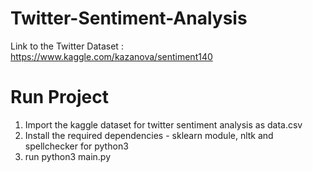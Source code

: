 # Twitter-Sentiment-Analysis

Link to the Twitter Dataset :  https://www.kaggle.com/kazanova/sentiment140

# Run Project
1) Import the kaggle dataset for twitter sentiment analysis as data.csv
2) Install the required dependencies - sklearn module, nltk and spellchecker for python3
3) run python3 main.py
